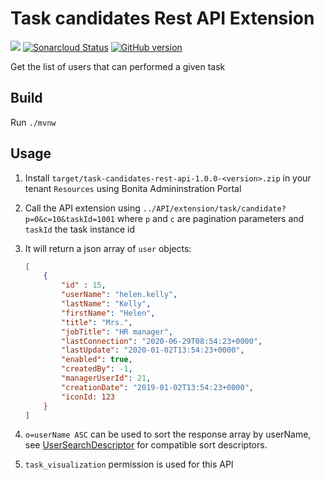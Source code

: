 # Task candidates Rest API Extension

![](https://github.com/Bonitasoft-Community/task-candidates-rest-api/workflows/Build/badge.svg)
[![Sonarcloud Status](https://sonarcloud.io/api/project_badges/measure?project=Bonitasoft-Community_task-candidates-rest-api&metric=alert_status)](https://sonarcloud.io/dashboard?id=Bonitasoft-Community_task-candidates-rest-api)
[![GitHub version](https://badge.fury.io/gh/Bonitasoft-Community%2Ftask-candidates-rest-api.svg)](https://badge.fury.io/gh/Bonitasoft-Community%2Ftask-candidates-rest-api)

Get the list of users that can performed a given task

## Build

Run `./mvnw`

## Usage

1. Install `target/task-candidates-rest-api-1.0.0-<version>.zip` in your tenant `Resources` using Bonita Admininstration Portal
1. Call the API extension using `../API/extension/task/candidate?p=0&c=10&taskId=1001` where `p` and `c` are pagination parameters and `taskId` the task instance id
1. It will return a json array of `user` objects:
	
	```json
	[
		{
			"id" : 15,
			"userName": "helen.kelly",
			"lastName": "Kelly",
			"firstName": "Helen",
			"title": "Mrs.",
			"jobTitle": "HR manager",
			"lastConnection": "2020-06-29T08:54:23+0000",
			"lastUpdate": "2020-01-02T13:54:23+0000",
			"enabled": true,
			"createdBy": -1,
			"managerUserId": 21,
			"creationDate": "2019-01-02T13:54:23+0000",
			"iconId: 123
		}
	]
	```	
1. `o=userName ASC` can be used to sort the response array by userName, see [UserSearchDescriptor](https://documentation.bonitasoft.com/javadoc/api/7.10.5/org/bonitasoft/engine/identity/UserSearchDescriptor.html) for compatible sort descriptors.
1. `task_visualization` permission is used for this API
